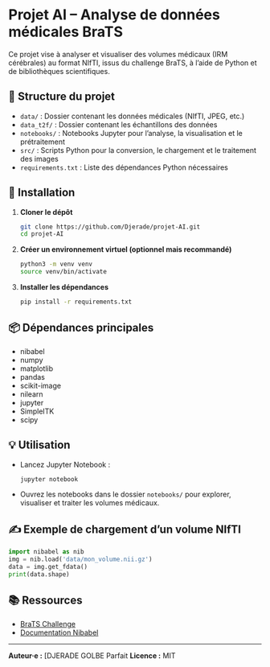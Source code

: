 # Projet AI – Analyse de données médicales BraTS

Ce projet vise à analyser et visualiser des volumes médicaux (IRM cérébrales) au format NIfTI, issus du challenge BraTS, à l’aide de Python et de bibliothèques scientifiques.

## 📁 Structure du projet

- `data/` : Dossier contenant les données médicales (NIfTI, JPEG, etc.)
- `data_t2f/` : Dossier contenant les échantillons des données
- `notebooks/` : Notebooks Jupyter pour l’analyse, la visualisation et le prétraitement
- `src/` : Scripts Python pour la conversion, le chargement et le traitement des images
- `requirements.txt` : Liste des dépendances Python nécessaires

## 🚀 Installation

1. **Cloner le dépôt**
   ```bash
   git clone https://github.com/Djerade/projet-AI.git
   cd projet-AI
   ```

2. **Créer un environnement virtuel (optionnel mais recommandé)**
   ```bash
   python3 -m venv venv
   source venv/bin/activate
   ```

3. **Installer les dépendances**
   ```bash
   pip install -r requirements.txt
   ```

## 📦 Dépendances principales

- nibabel
- numpy
- matplotlib
- pandas
- scikit-image
- nilearn
- jupyter
- SimpleITK
- scipy

## 💡 Utilisation

- Lancez Jupyter Notebook :
  ```bash
  jupyter notebook
  ```
- Ouvrez les notebooks dans le dossier `notebooks/` pour explorer, visualiser et traiter les volumes médicaux.

## ✍️ Exemple de chargement d’un volume NIfTI

```python
import nibabel as nib
img = nib.load('data/mon_volume.nii.gz')
data = img.get_fdata()
print(data.shape)
```

## 📚 Ressources

- [BraTS Challenge](https://www.med.upenn.edu/cbica/brats2020/data.html)
- [Documentation Nibabel](https://nipy.org/nibabel/)

---

**Auteur·e :** [DJERADE GOLBE Parfait
**Licence :** MIT
